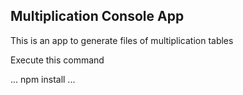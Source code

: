 

## Multiplication Console App

This is an app to generate files of multiplication tables

Execute this command

...
npm install
...